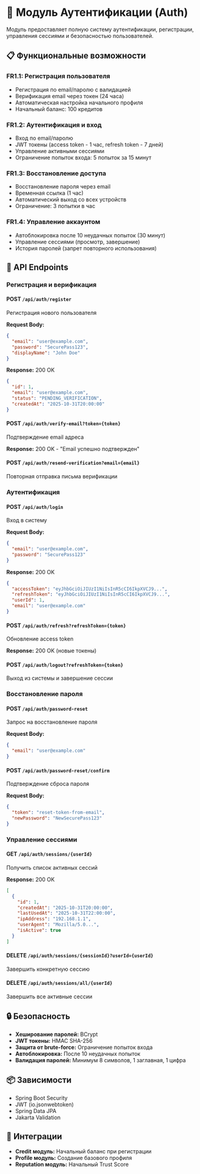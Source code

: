 # 🔐 Модуль Аутентификации (Auth)

Модуль предоставляет полную систему аутентификации, регистрации, управления сессиями и безопасностью пользователей.

## 📋 Функциональные возможности

### FR1.1: Регистрация пользователя
- Регистрация по email/паролю с валидацией
- Верификация email через токен (24 часа)
- Автоматическая настройка начального профиля
- Начальный баланс: 100 кредитов

### FR1.2: Аутентификация и вход
- Вход по email/паролю
- JWT токены (access token - 1 час, refresh token - 7 дней)
- Управление активными сессиями
- Ограничение попыток входа: 5 попыток за 15 минут

### FR1.3: Восстановление доступа
- Восстановление пароля через email
- Временная ссылка (1 час)
- Автоматический выход со всех устройств
- Ограничение: 3 попытки в час

### FR1.4: Управление аккаунтом
- Автоблокировка после 10 неудачных попыток (30 минут)
- Управление сессиями (просмотр, завершение)
- История паролей (запрет повторного использования)

## 🚀 API Endpoints

### Регистрация и верификация

#### POST `/api/auth/register`
Регистрация нового пользователя

**Request Body:**
```json
{
  "email": "user@example.com",
  "password": "SecurePass123",
  "displayName": "John Doe"
}
```

**Response:** 200 OK
```json
{
  "id": 1,
  "email": "user@example.com",
  "status": "PENDING_VERIFICATION",
  "createdAt": "2025-10-31T20:00:00"
}
```

#### POST `/api/auth/verify-email?token={token}`
Подтверждение email адреса

**Response:** 200 OK - "Email успешно подтвержден"

#### POST `/api/auth/resend-verification?email={email}`
Повторная отправка письма верификации

### Аутентификация

#### POST `/api/auth/login`
Вход в систему

**Request Body:**
```json
{
  "email": "user@example.com",
  "password": "SecurePass123"
}
```

**Response:** 200 OK
```json
{
  "accessToken": "eyJhbGciOiJIUzI1NiIsInR5cCI6IkpXVCJ9...",
  "refreshToken": "eyJhbGciOiJIUzI1NiIsInR5cCI6IkpXVCJ9...",
  "userId": 1,
  "email": "user@example.com"
}
```

#### POST `/api/auth/refresh?refreshToken={token}`
Обновление access token

**Response:** 200 OK (новые токены)

#### POST `/api/auth/logout?refreshToken={token}`
Выход из системы и завершение сессии

### Восстановление пароля

#### POST `/api/auth/password-reset`
Запрос на восстановление пароля

**Request Body:**
```json
{
  "email": "user@example.com"
}
```

#### POST `/api/auth/password-reset/confirm`
Подтверждение сброса пароля

**Request Body:**
```json
{
  "token": "reset-token-from-email",
  "newPassword": "NewSecurePass123"
}
```

### Управление сессиями

#### GET `/api/auth/sessions/{userId}`
Получить список активных сессий

**Response:** 200 OK
```json
[
  {
    "id": 1,
    "createdAt": "2025-10-31T20:00:00",
    "lastUsedAt": "2025-10-31T22:00:00",
    "ipAddress": "192.168.1.1",
    "userAgent": "Mozilla/5.0...",
    "isActive": true
  }
]
```

#### DELETE `/api/auth/sessions/{sessionId}?userId={userId}`
Завершить конкретную сессию

#### DELETE `/api/auth/sessions/all/{userId}`
Завершить все активные сессии

## 🔒 Безопасность

- **Хеширование паролей:** BCrypt
- **JWT токены:** HMAC SHA-256
- **Защита от brute-force:** Ограничение попыток входа
- **Автоблокировка:** После 10 неудачных попыток
- **Валидация паролей:** Минимум 8 символов, 1 заглавная, 1 цифра

## 📦 Зависимости

- Spring Boot Security
- JWT (io.jsonwebtoken)
- Spring Data JPA
- Jakarta Validation

## 🔗 Интеграции

- **Credit модуль:** Начальный баланс при регистрации
- **Profile модуль:** Создание базового профиля
- **Reputation модуль:** Начальный Trust Score

